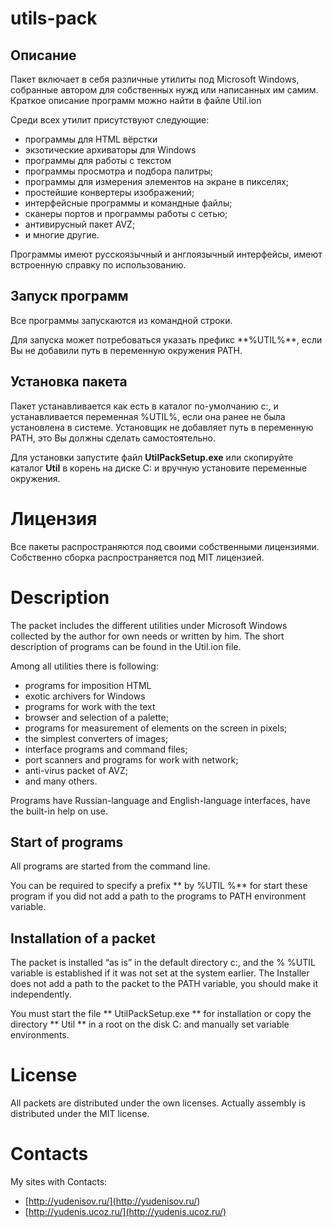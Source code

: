 # utils-pack

## Описание

Пакет включает в себя различные утилиты под Microsoft Windows, собранные
автором для собственных нужд или написанных им самим. Краткое описание
программ можно найти в файле Util.ion

Среди всех утилит присутствуют следующие:

  - программы для HTML вёрстки
  - экзотические архиваторы для Windows
  - программы для работы с текстом
  - программы просмотра и подбора палитры;
  - программы для измерения элементов на экране в пикселях;
  - простейшие конвертеры изображений;
  - интерфейсные программы и командные файлы;
  - сканеры портов и программы работы с сетью;
  - антивирусный пакет AVZ;
  - и многие другие.

Программы имеют русскоязычный и англоязычный интерфейсы, имеют
встроенную справку по использованию.

## Запуск программ

Все программы запускаются из командной строки.

Для запуска может потребоваться указать префикс \*\*%UTIL%\*\*, если Вы
не добавили путь в переменную окружения PATH.

## Установка пакета

Пакет устанавливается как есть в каталог по-умолчанию c:, и
устанавливается переменная %UTIL%, если она ранее не была
установлена в системе. Установщик не добавляет путь в переменную PATH,
это Вы должны сделать самостоятельно.

Для установки запустите файл **UtilPackSetup.exe** или скопируйте каталог
**Util** в корень на диске C: и вручную установите переменные окружения.

# Лицензия

Все пакеты распространяются под своими собственными лицензиями.
Собственно сборка распространяется под MIT лицензией.

# Description

The packet includes the different utilities under Microsoft Windows
collected by the author for own needs or written by him. The short
description of programs can be found in the Util.ion file.

Among all utilities there is following:

  - programs for imposition HTML
  - exotic archivers for Windows
  - programs for work with the text
  - browser and selection of a palette;
  - programs for measurement of elements on the screen in pixels;
  - the simplest converters of images;
  - interface programs and command files;
  - port scanners and programs for work with network;
  - anti-virus packet of AVZ;
  - and many others.

Programs have Russian-language and English-language interfaces, have the
built-in help on use.

## Start of programs

All programs are started from the command line.

You can be required to specify a prefix \*\* by %UTIL %\*\* for start
these program if you did not add a path to the programs to PATH
environment variable.

## Installation of a packet

The packet is installed “as is” in the default directory c:, and the %
%UTIL variable is established if it was not set at the system earlier.
The Installer does not add a path to the packet to the PATH variable,
you should make it independently.

You must start the file \*\* UtilPackSetup.exe \*\* for installation or copy
the directory \*\* Util \*\* in a root on the disk C: and manually set
variable environments.

# License

All packets are distributed under the own licenses. Actually assembly is
distributed under the MIT license.


# Contacts

My sites with Contacts:

- [http://yudenisov.ru/](<http://yudenisov.ru/>)
- [http://yudenis.ucoz.ru/](http://yudenis.ucoz.ru/)
